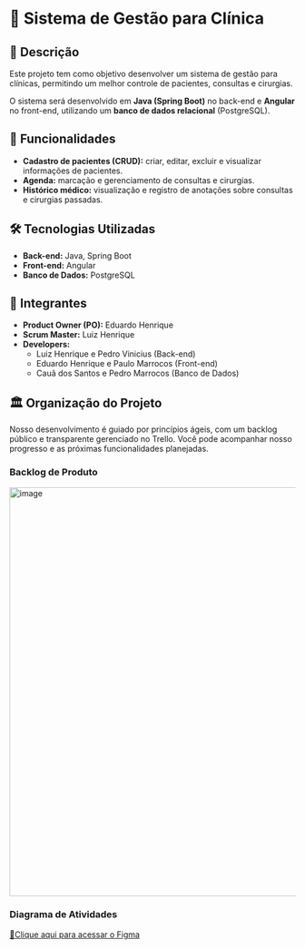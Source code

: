 # 🏥 Sistema de Gestão para Clínica  

## 📌 Descrição  
Este projeto tem como objetivo desenvolver um sistema de gestão para clínicas, permitindo um melhor controle de pacientes, consultas e cirurgias.  

O sistema será desenvolvido em **Java (Spring Boot)** no back-end e **Angular** no front-end, utilizando um **banco de dados relacional** (PostgreSQL).  

## 🚀 Funcionalidades  
- **Cadastro de pacientes (CRUD):** criar, editar, excluir e visualizar informações de pacientes.  
- **Agenda:** marcação e gerenciamento de consultas e cirurgias.  
- **Histórico médico:** visualização e registro de anotações sobre consultas e cirurgias passadas.  

## 🛠️ Tecnologias Utilizadas  
- **Back-end:** Java, Spring Boot  
- **Front-end:** Angular  
- **Banco de Dados:** PostgreSQL  

## 👥 Integrantes  
- **Product Owner (PO):** Eduardo Henrique 
- **Scrum Master:** Luiz Henrique
- **Developers:**  
  - Luiz Henrique e Pedro Vinicius (Back-end)  
  - Eduardo Henrique e Paulo Marrocos (Front-end)  
  - Cauã dos Santos e Pedro Marrocos (Banco de Dados)
 
## 🏛️ Organização do Projeto
Nosso desenvolvimento é guiado por princípios ágeis, com um backlog público e transparente gerenciado no Trello. Você pode acompanhar nosso progresso e as próximas funcionalidades planejadas.

### Backlog de Produto

<img width="1704" height="721" alt="image" src="https://github.com/user-attachments/assets/378757e2-bdac-4f57-b40d-6ef656cddac1" />

### Diagrama de Atividades

[🔗Clique aqui para acessar o Figma](https://www.figma.com/board/xXW8QH9S26e2d1dfQYRh1Q/Diagrama-de-Atividades---Cl%C3%ADnica?node-id=0-1&t=4xbbukZmo1FdPQl1-1)
